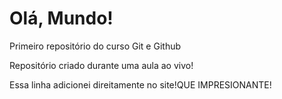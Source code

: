 # Olá, Mundo!
 Primeiro repositório do curso Git e Github

Repositório criado durante uma aula ao vivo!


Essa linha adicionei direitamente no site!QUE IMPRESIONANTE! 
